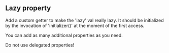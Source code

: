 ## Lazy property

Add a custom getter to make the 'lazy' val really lazy.
It should be initialized by the invocation of 'initializer()' at the moment of the first access.

You can add as many additional properties as you need.

Do not use delegated properties!